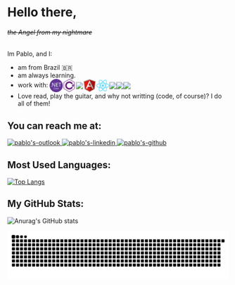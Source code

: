 # Hello there,
###### ~~the Angel from my nightmare~~
Im Pablo, and I:
- am from Brazil :brazil:
- am always learning.
- work with:
<img align="center" style="max-width=100%;" width="30px" heigth="30px" src="https://github.com/devicons/devicon/blob/v2.15.1/icons/dotnetcore/dotnetcore-original.svg"><img align="center" style="max-width=100%;" width="30px" heigth="30px" src="https://github.com/devicons/devicon/blob/v2.15.1/icons/csharp/csharp-line.svg"><img align="center" style="max-width=100%;" width="30px" heigth="30px" src="https://cdn.jsdelivr.net/gh/devicons/devicon/icons/microsoftsqlserver/microsoftsqlserver-plain.svg"><img align="center" style="max-width=100%;" width="30px" heigth="30px" src="https://github.com/devicons/devicon/blob/v2.15.1/icons/angularjs/angularjs-original.svg"><img align="center" style="max-width=100%;" width="30px" heigth="30px" src="https://github.com/devicons/devicon/blob/v2.15.1/icons/react/react-original.svg"><img align="center" style="max-width=100%;" width="30px" heigth="30px" src="https://cdn.jsdelivr.net/gh/devicons/devicon/icons/html5/html5-original.svg"><img align="center" style="max-width=100%;" width="30px" heigth="30px" src="https://cdn.jsdelivr.net/gh/devicons/devicon/icons/css3/css3-original.svg"><img align="center" style="max-width=100%;" width="30px" heigth="30px" src="https://cdn.jsdelivr.net/gh/devicons/devicon/icons/javascript/javascript-original.svg">
- Love read, play the guitar, and why not writting (code, of course)? I do all of them!

## You can reach me at:
<div>
 
<a href="mailto:pablo.venino@hotmail.com">
 <img heigth="100px" width="180x" alt="pablo's-outlook" src="https://img.shields.io/badge/Microsoft_Outlook-0078D4?style=for-the-badge&logo=microsoft-outlook&logoColor=white"
</a>

<a href="https://www.linkedin.com/in/pablovenino/">
 <img heigth="30px" width="30px" alt="pablo's-linkedin" src="https://cdn.jsdelivr.net/gh/devicons/devicon/icons/linkedin/linkedin-original.svg">
</a>

<a href="https://github.com/PabloVenino" target="_blank">
 <img heigth="30px" width="30px" alt="pablo's-github" src="https://cdn.jsdelivr.net/gh/devicons/devicon/icons/github/github-original-wordmark.svg">
</a>

</div>

## Most Used Languages:
[![Top Langs](https://github-readme-stats.vercel.app/api/top-langs/?username=pablovenino)](https://github.com/pablovenino/github-readme-stats)

## My GitHub Stats:
![Anurag's GitHub stats](https://github-readme-stats.vercel.app/api?username=pablovenino&show_icons=true&theme=dracula)
 
![Snake animation](https://github.com/pablovenino/pablovenino/blob/output/github-contribution-grid-snake.svg)
